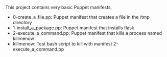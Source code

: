 This project contains very basic Puppet manifests.

- 0-create_a_file.pp: Puppet manifest that creates a file in the /tmp directory
- 1-install_a_package.pp: Puppet manifest that installs flask
- 2-execute_a_command.pp: Puppet manifest that kills a process named killmenow
- killmenow: Test bash script to kill with manifest 2-execute_a_command.pp